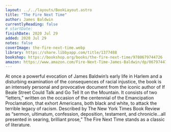 ```yaml
---
layout: ../../layouts/BookLayout.astro
title: "The Fire Next Time"
author: James Baldwin
currentlyReading: false
# startDate:
finishDate: 2020 Jul 29
added: 2020 Jul 29
notes: false
coverImage: the-fire-next-time.webp
library: https://share.libbyapp.com/title/1377488
bookshop: https://bookshop.org/books/the-fire-next-time/9780679744726
amazon: https://www.amazon.com/Fire-Next-Time-James-Baldwin/dp/067974472X
---
```


At once a powerful evocation of James Baldwin’s early life in Harlem and a disturbing examination of the consequences of racial injustice, the book is an intensely personal and provocative document from the iconic author of If Beale Street Could Talk and Go Tell It on the Mountain. It consists of two “letters,” written on the occasion of the centennial of the Emancipation Proclamation, that exhort Americans, both black and white, to attack the terrible legacy of racism. Described by The New York Times Book Review as “sermon, ultimatum, confession, deposition, testament, and chronicle...all presented in searing, brilliant prose,” The Fire Next Time stands as a classic of literature.  
